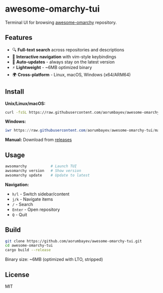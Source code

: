 # awesome-omarchy-tui

Terminal UI for browsing [awesome-omarchy](https://github.com/aorumbayev/awesome-omarchy) repository.

## Features

- 🔍 **Full-text search** across repositories and descriptions
- 🎯 **Interactive navigation** with vim-style keybindings
- 🚀 **Auto-updates** - always stay on the latest version
- ⚡ **Lightweight** - ~6MB optimized binary
- 🌍 **Cross-platform** - Linux, macOS, Windows (x64/ARM64)

## Install

**Unix/Linux/macOS:**
```bash
curl -fsSL https://raw.githubusercontent.com/aorumbayev/awesome-omarchy-tui/main/install.sh | bash
```

**Windows:**
```powershell
iwr https://raw.githubusercontent.com/aorumbayev/awesome-omarchy-tui/main/install.ps1 | iex
```

**Manual:** Download from [releases](https://github.com/aorumbayev/awesome-omarchy-tui/releases)

## Usage

```bash
awsomarchy           # Launch TUI
awsomarchy version   # Show version  
awsomarchy update    # Update to latest
```

**Navigation:**
- `h/l` - Switch sidebar/content
- `j/k` - Navigate items
- `/` - Search
- `Enter` - Open repository
- `Q` - Quit

## Build

```bash
git clone https://github.com/aorumbayev/awesome-omarchy-tui.git
cd awesome-omarchy-tui
cargo build --release
```

Binary size: ~6MB (optimized with LTO, stripped)

## License

MIT
